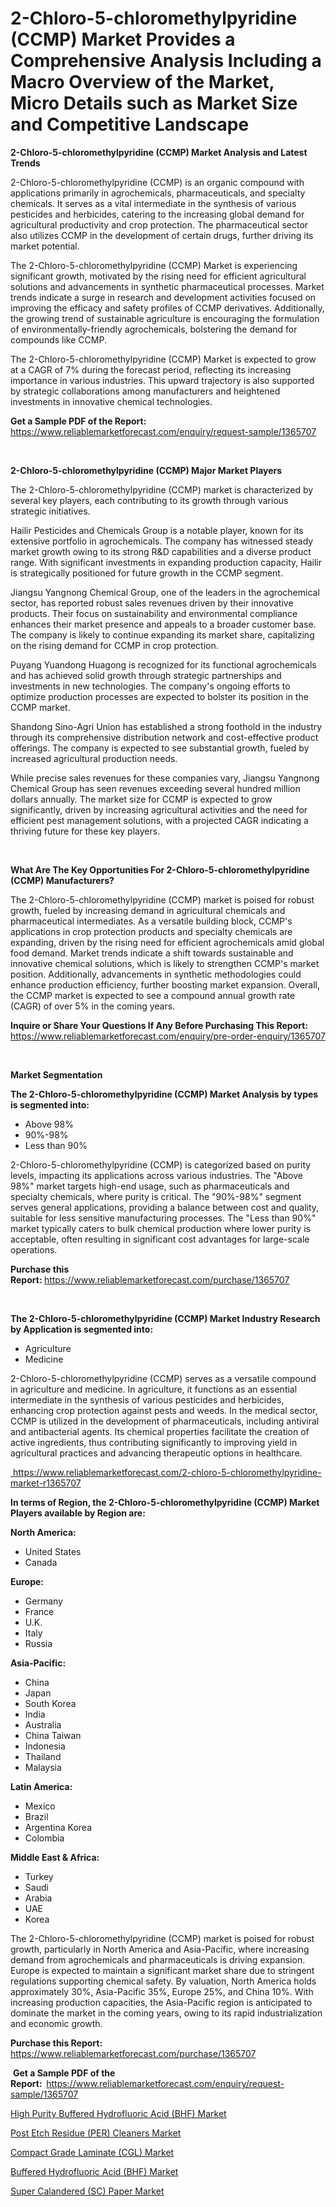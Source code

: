 <p><h1>2-Chloro-5-chloromethylpyridine (CCMP) Market Provides a Comprehensive Analysis Including a Macro Overview of the Market, Micro Details such as Market Size and Competitive Landscape</h1></p><p><strong>2-Chloro-5-chloromethylpyridine (CCMP) Market Analysis and Latest Trends</strong></p>
<p><p>2-Chloro-5-chloromethylpyridine (CCMP) is an organic compound with applications primarily in agrochemicals, pharmaceuticals, and specialty chemicals. It serves as a vital intermediate in the synthesis of various pesticides and herbicides, catering to the increasing global demand for agricultural productivity and crop protection. The pharmaceutical sector also utilizes CCMP in the development of certain drugs, further driving its market potential.</p><p>The 2-Chloro-5-chloromethylpyridine (CCMP) Market is experiencing significant growth, motivated by the rising need for efficient agricultural solutions and advancements in synthetic pharmaceutical processes. Market trends indicate a surge in research and development activities focused on improving the efficacy and safety profiles of CCMP derivatives. Additionally, the growing trend of sustainable agriculture is encouraging the formulation of environmentally-friendly agrochemicals, bolstering the demand for compounds like CCMP.</p><p>The 2-Chloro-5-chloromethylpyridine (CCMP) Market is expected to grow at a CAGR of 7% during the forecast period, reflecting its increasing importance in various industries. This upward trajectory is also supported by strategic collaborations among manufacturers and heightened investments in innovative chemical technologies.</p></p>
<p><strong>Get a Sample PDF of the Report:&nbsp;</strong> <a href="https://www.reliablemarketforecast.com/enquiry/request-sample/1365707?utm_campaign=1903&utm_medium=2&utm_source=Github&utm_content=ia&utm_term=02042025&utm_id=2-chloro-5-chloromethylpyridine-ccmp">https://www.reliablemarketforecast.com/enquiry/request-sample/1365707</a></p>
<p>&nbsp;</p>
<p><strong>2-Chloro-5-chloromethylpyridine (CCMP) Major Market Players</strong></p>
<p><p>The 2-Chloro-5-chloromethylpyridine (CCMP) market is characterized by several key players, each contributing to its growth through various strategic initiatives. </p><p>Hailir Pesticides and Chemicals Group is a notable player, known for its extensive portfolio in agrochemicals. The company has witnessed steady market growth owing to its strong R&D capabilities and a diverse product range. With significant investments in expanding production capacity, Hailir is strategically positioned for future growth in the CCMP segment.</p><p>Jiangsu Yangnong Chemical Group, one of the leaders in the agrochemical sector, has reported robust sales revenues driven by their innovative products. Their focus on sustainability and environmental compliance enhances their market presence and appeals to a broader customer base. The company is likely to continue expanding its market share, capitalizing on the rising demand for CCMP in crop protection.</p><p>Puyang Yuandong Huagong is recognized for its functional agrochemicals and has achieved solid growth through strategic partnerships and investments in new technologies. The company's ongoing efforts to optimize production processes are expected to bolster its position in the CCMP market.</p><p>Shandong Sino-Agri Union has established a strong foothold in the industry through its comprehensive distribution network and cost-effective product offerings. The company is expected to see substantial growth, fueled by increased agricultural production needs.</p><p>While precise sales revenues for these companies vary, Jiangsu Yangnong Chemical Group has seen revenues exceeding several hundred million dollars annually. The market size for CCMP is expected to grow significantly, driven by increasing agricultural activities and the need for efficient pest management solutions, with a projected CAGR indicating a thriving future for these key players.</p></p>
<p>&nbsp;</p>
<p><strong>What Are The Key Opportunities For 2-Chloro-5-chloromethylpyridine (CCMP) Manufacturers?</strong></p>
<p><p>The 2-Chloro-5-chloromethylpyridine (CCMP) market is poised for robust growth, fueled by increasing demand in agricultural chemicals and pharmaceutical intermediates. As a versatile building block, CCMP's applications in crop protection products and specialty chemicals are expanding, driven by the rising need for efficient agrochemicals amid global food demand. Market trends indicate a shift towards sustainable and innovative chemical solutions, which is likely to strengthen CCMP's market position. Additionally, advancements in synthetic methodologies could enhance production efficiency, further boosting market expansion. Overall, the CCMP market is expected to see a compound annual growth rate (CAGR) of over 5% in the coming years.</p></p>
<p><strong>Inquire or Share Your Questions If Any Before Purchasing This Report:</strong> <a href="https://www.reliablemarketforecast.com/enquiry/pre-order-enquiry/1365707?utm_campaign=1903&utm_medium=2&utm_source=Github&utm_content=ia&utm_term=02042025&utm_id=2-chloro-5-chloromethylpyridine-ccmp">https://www.reliablemarketforecast.com/enquiry/pre-order-enquiry/1365707</a></p>
<p>&nbsp;</p>
<p><strong>Market Segmentation</strong></p>
<p><strong>The 2-Chloro-5-chloromethylpyridine (CCMP) Market Analysis by types is segmented into:</strong></p>
<p><ul><li>Above 98%</li><li>90%-98%</li><li>Less than 90%</li></ul></p>
<p><p>2-Chloro-5-chloromethylpyridine (CCMP) is categorized based on purity levels, impacting its applications across various industries. The "Above 98%" market targets high-end usage, such as pharmaceuticals and specialty chemicals, where purity is critical. The "90%-98%" segment serves general applications, providing a balance between cost and quality, suitable for less sensitive manufacturing processes. The "Less than 90%" market typically caters to bulk chemical production where lower purity is acceptable, often resulting in significant cost advantages for large-scale operations.</p></p>
<p><strong>Purchase this Report:&nbsp;</strong><a href="https://www.reliablemarketforecast.com/purchase/1365707?utm_campaign=1903&utm_medium=2&utm_source=Github&utm_content=ia&utm_term=02042025&utm_id=2-chloro-5-chloromethylpyridine-ccmp">https://www.reliablemarketforecast.com/purchase/1365707</a></p>
<p>&nbsp;</p>
<p><strong>The 2-Chloro-5-chloromethylpyridine (CCMP) Market Industry Research by Application is segmented into:</strong></p>
<p><ul><li>Agriculture</li><li>Medicine</li></ul></p>
<p><p>2-Chloro-5-chloromethylpyridine (CCMP) serves as a versatile compound in agriculture and medicine. In agriculture, it functions as an essential intermediate in the synthesis of various pesticides and herbicides, enhancing crop protection against pests and weeds. In the medical sector, CCMP is utilized in the development of pharmaceuticals, including antiviral and antibacterial agents. Its chemical properties facilitate the creation of active ingredients, thus contributing significantly to improving yield in agricultural practices and advancing therapeutic options in healthcare.</p></p>
<p><a href="https://www.reliablemarketforecast.com/2-chloro-5-chloromethylpyridine-market-r1365707?utm_campaign=1903&utm_medium=2&utm_source=Github&utm_content=ia&utm_term=02042025&utm_id=2-chloro-5-chloromethylpyridine-ccmp">&nbsp;https://www.reliablemarketforecast.com/2-chloro-5-chloromethylpyridine-market-r1365707</a></p>
<p><strong>In terms of Region, the 2-Chloro-5-chloromethylpyridine (CCMP) Market Players available by Region are:</strong></p>
<p>
    <p> <strong> North America: </strong>
        <ul>
            <li>United States</li>
            <li>Canada</li>
        </ul>
        </p> 
    <p> <strong> Europe: </strong>
        <ul>
            <li>Germany</li>
            <li>France</li>
            <li>U.K.</li>
            <li>Italy</li>
            <li>Russia</li>
        </ul>
        </p> 
    <p> <strong> Asia-Pacific: </strong>
        <ul>
            <li>China</li>
            <li>Japan</li>
            <li>South Korea</li>
            <li>India</li>
            <li>Australia</li>
            <li>China Taiwan</li>
            <li>Indonesia</li>
            <li>Thailand</li>
            <li>Malaysia</li>
        </ul>
        </p> 
    <p> <strong> Latin America: </strong>
        <ul>
            <li>Mexico</li>
            <li>Brazil</li>
            <li>Argentina Korea</li>
            <li>Colombia</li>
        </ul>
        </p> 
    <p> <strong> Middle East & Africa: </strong>
        <ul>
            <li>Turkey</li>
            <li>Saudi</li>
            <li>Arabia</li>
            <li>UAE</li>
            <li>Korea</li>
        </ul>
    </p>
    </p>
<p><p>The 2-Chloro-5-chloromethylpyridine (CCMP) market is poised for robust growth, particularly in North America and Asia-Pacific, where increasing demand from agrochemicals and pharmaceuticals is driving expansion. Europe is expected to maintain a significant market share due to stringent regulations supporting chemical safety. By valuation, North America holds approximately 30%, Asia-Pacific 35%, Europe 25%, and China 10%. With increasing production capacities, the Asia-Pacific region is anticipated to dominate the market in the coming years, owing to its rapid industrialization and economic growth.</p></p>
<p><strong>Purchase this Report: </strong><a href="https://www.reliablemarketforecast.com/purchase/1365707?utm_campaign=1903&utm_medium=2&utm_source=Github&utm_content=ia&utm_term=02042025&utm_id=2-chloro-5-chloromethylpyridine-ccmp">https://www.reliablemarketforecast.com/purchase/1365707</a></p>
<p>&nbsp;<strong>Get a Sample PDF of the Report:&nbsp;&nbsp;</strong><a href="https://www.reliablemarketforecast.com/enquiry/request-sample/1365707?utm_campaign=1903&utm_medium=2&utm_source=Github&utm_content=ia&utm_term=02042025&utm_id=2-chloro-5-chloromethylpyridine-ccmp">https://www.reliablemarketforecast.com/enquiry/request-sample/1365707</a></p>
<p><strong></strong></p>
<p><p><a href="https://github.com/merzafairy04/Market-Research-Report-List-1/blob/main/high-purity-buffered-hydrofluoric-acid-bhf-market.md?utm_campaign=1903&utm_medium=2&utm_source=Github&utm_content=ia&utm_term=02042025&utm_id=2-chloro-5-chloromethylpyridine-ccmp">High Purity Buffered Hydrofluoric Acid (BHF) Market</a></p><p><a href="https://github.com/irfadac/Market-Research-Report-List-5/blob/main/post-etch-residue-per-cleaners-market.md?utm_campaign=1903&utm_medium=2&utm_source=Github&utm_content=ia&utm_term=02042025&utm_id=2-chloro-5-chloromethylpyridine-ccmp">Post Etch Residue (PER) Cleaners Market</a></p><p><a href="https://github.com/ashepherd82/Market-Research-Report-List-7/blob/main/compact-grade-laminate-cgl-market.md?utm_campaign=1903&utm_medium=2&utm_source=Github&utm_content=ia&utm_term=02042025&utm_id=2-chloro-5-chloromethylpyridine-ccmp">Compact Grade Laminate (CGL) Market</a></p><p><a href="https://github.com/ifsahvadenah/Market-Research-Report-List-1/blob/main/buffered-hydrofluoric-acid-bhf-market.md?utm_campaign=1903&utm_medium=2&utm_source=Github&utm_content=ia&utm_term=02042025&utm_id=2-chloro-5-chloromethylpyridine-ccmp">Buffered Hydrofluoric Acid (BHF) Market</a></p><p><a href="https://github.com/vasosblenksk/Market-Research-Report-List-1/blob/main/super-calandered-sc-paper-market.md?utm_campaign=1903&utm_medium=2&utm_source=Github&utm_content=ia&utm_term=02042025&utm_id=2-chloro-5-chloromethylpyridine-ccmp">Super Calandered (SC) Paper Market</a></p></p>